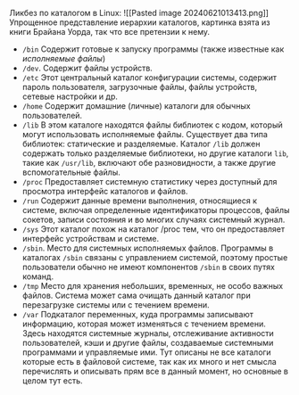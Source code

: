 Ликбез по каталогом в Linux:
![[Pasted image 20240621013413.png]]
Упрощенное представление иерархии каталогов, картинка взята из книги Брайана Уорда, так что все претензии к нему.
- `/bin` Содержит готовые к запуску программы (также известные как *исполняемые файлы*)
- `/dev`. Содержит файлы устройств.
- `/etc` Этот центральный каталог конфигурации системы, содержит пароль пользователя, загрузочные файлы, файлы устройств, сетевые настройки и др.
- `/home` Содержит домашние (личные) каталоги для обычных пользователей.
- `/lib`  В этом каталоге находятся файлы библиотек с кодом, который могут использовать исполняемые файлы. Существует два типа библиотек: статические и разделяемые. Каталог `/lib` должен содержать только разделяемые библиотеки, но другие каталоги `lib`, такие как `/usr/lib`, включают обе разновидности, а также другие вспомогательные файлы.
- `/proc` Предоставляет системную статистику через доступный для просмотра интерфейс каталогов и файлов.
- `/run` Содержит данные времени выполнения, относящиеся к системе, включая определенные идентификаторы процессов, файлы сокетов, записи состояния и во многих случаях системный журнал.
- `/sys` Этот каталог похож на каталог /proc тем, что он предоставляет интерфейс устройствам и системе.
- `/sbin`. Место для системных исполняемых файлов. Программы в каталогах `/sbin` связаны с управлением системой, поэтому простые пользователи обычно не имеют компонентов `/sbin` в своих путях команд.
- `/tmp` Место для хранения небольших, временных, не особо важных файлов. Система может сама очищать данный каталог при перезагрузке системы или с течением времени.
- `/var` Подкаталог переменных, куда программы записывают информацию, которая может изменяться с течением времени. Здесь находятся системные журналы, отслеживание активности пользователей, кэши и другие файлы, создаваемые системными программами и управляемые ими. 
Тут описаны не все каталоги которые есть в файловой системе, так как их много и нет смысла перечислять и описывать прям все в данный момент, но основные в целом тут есть.